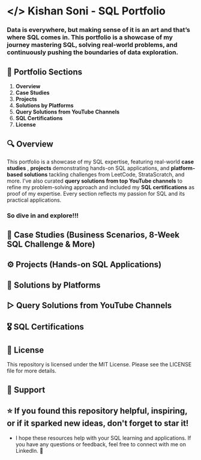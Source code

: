 # </>  Kishan Soni - SQL Portfolio

### Data is everywhere, but making sense of it is an art and that’s where SQL comes in. This portfolio is a showcase of my journey mastering SQL, solving real-world problems, and continuously pushing the boundaries of data exploration.


## 📌 Portfolio Sections  

1. **Overview**  
2. **Case Studies**  
3. **Projects**  
4. **Solutions by Platforms**  
5. **Query Solutions from YouTube Channels**  
6. **SQL Certifications**
7. **License**

## 🔍 Overview  

 This portfolio is a showcase of my SQL expertise, featuring real-world **case studies** , **projects** demonstrating hands-on SQL applications, and **platform-based solutions** tackling challenges from LeetCode, StrataScratch, and more. I’ve also curated **query solutions from top YouTube channels** to refine my problem-solving approach and included my **SQL certifications** as proof of my expertise. Every section reflects my passion for SQL and its practical applications.
### So dive in and explore!!!  

## 🧠 Case Studies (Business Scenarios, 8-Week SQL Challenge & More)  

## ⚙️  Projects (Hands-on SQL Applications)

## 🧩 Solutions by Platforms

## ▷  Query Solutions from YouTube Channels

## 🎖️ SQL Certifications 

## 📃 License 
This repository is licensed under the MIT License. Please see the LICENSE file for more details.

## 🤝 Support
## ⭐ If you found this repository helpful, inspiring, or if it sparked new ideas, don't forget to star it!
- I hope these resources help with your SQL learning and applications. If you have any questions or feedback, feel free to connect with me on LinkedIn. 🙌





